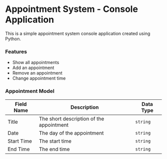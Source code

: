 # Appointment System - Console Application

This is a simple appointment system console application created using Python.

### Features
- Show all appointments
- Add an appointment
- Remove an appointment
- Change appointment time

### Appointment Model
Field Name | Description | Data Type 
--- | --- | ---  
Title | The short description of the appointment | `string` 
Date | The day of the appointment | `string` 
Start Time | The start time | `string` 
End Time | The end time | `string` 
